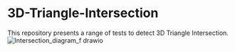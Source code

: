 # 3D-Triangle-Intersection

This repository presents a range of tests to detect 3D Triangle Intersection.
![Intersection_diagram_f drawio](https://github.com/user-attachments/assets/9e7d31a9-b47f-49f0-98c9-7f68938a2f0e)
